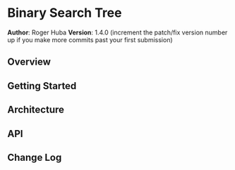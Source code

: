# Binary Search Tree

**Author**: Roger Huba
**Version**: 1.4.0 (increment the patch/fix version number up if you make more commits past your first submission)

## Overview
<!-- Provide a structure for testing stacks data structures.-->

## Getting Started
<!-- No additional steps for execution.  For TDD testing must have a virtual environment. -->

## Architecture
<!-- Programed in Python, tested with Pytest.-->

## API
<!-- No API used. -->

## Change Log
<!--
    12-14-2018 - Initial node and functionality.
    12-17-2018 - Implement traversal search functionality.
    12-18-2018 - Implement breadth search functionality
    12-19-2018 - Implement find_max_value functionality.

-->